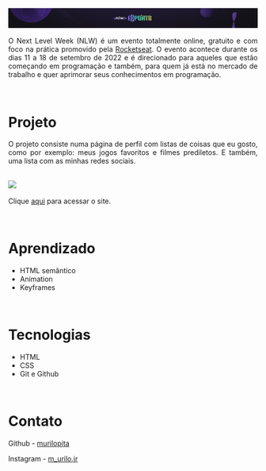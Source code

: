 <img src="./.github/nlw-b.png">

<br>

<p align="justify">
    O Next Level Week (NLW) é um evento totalmente online, gratuito e com foco na prática promovido pela <a href="https://www.rocketseat.com.br/">Rocketseat</a>. O evento acontece durante os dias 11 a 18 de setembro de 2022 e é direcionado para aqueles que estão começando em programação e também, para quem já está no mercado de trabalho e quer aprimorar seus conhecimentos em programação.
</p>

<br>

# Projeto

<p align="justify">
    O projeto consiste numa página de perfil com listas de coisas que eu gosto, como por exemplo: meus jogos favoritos e filmes prediletos. E também, uma lista com as minhas redes sociais.
</p>

<br>

<img src="./.github/nlw-preview.gif">

Clique [aqui](https://murilopita.github.io/nlw-esports-explorer/) para acessar o site.

<br>

# Aprendizado

- HTML semântico
- Animation
- Keyframes

<br>

# Tecnologias

- HTML
- CSS
- Git e Github

<br>

# Contato

Github - [murilopita](https://github.com/murilopita)

Instagram - [m_urilo.jr](https://www.instagram.com/m_urilo.jr/)

